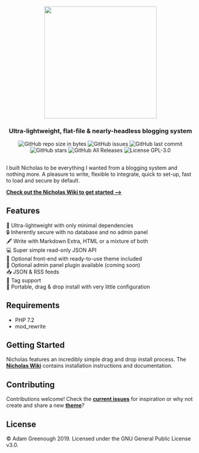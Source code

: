 <h1 align="center"><img src="https://uploads.adgr.dev/nicholas/nicholas.svg?" width="300"></h1>
<h3 align="center">Ultra-lightweight, flat-file & nearly-headless blogging system</h3>

<p align="center">
<img src="https://img.shields.io/github/repo-size/adamgreenough/nicholas.svg?style=popout" alt="GitHub repo size in bytes">
<img alt="GitHub issues" src="https://img.shields.io/github/issues/adamgreenough/nicholas.svg?style=popout"> <img alt="GitHub last commit" src="https://img.shields.io/github/last-commit/adamgreenough/nicholas.svg?style=popout"> <img alt="GitHub stars" src="https://img.shields.io/github/stars/adamgreenough/nicholas.svg?style=popout"> <img alt="GitHub All Releases" src="https://img.shields.io/github/downloads/adamgreenough/nicholas/total.svg?style=popout"> <img alt="License GPL-3.0" src=https://img.shields.io/badge/License-MIT-brightgreen">
</p>

<h2></h2>

I built Nicholas to be everything I wanted from a blogging system and nothing more. A pleasure to write, flexible to integrate, quick to set-up, fast to load and secure by default.

**[Check out the Nicholas Wiki to get started ⟶](https://github.com/adamgreenough/nicholas/wiki/1.-Install)**

## Features
💨 Ultra-lightweight with only minimal dependencies  
🔒 Inherently secure with no database and no admin panel  
🖋 Write with Markdown Extra, HTML or a mixture of both  
💻 Super simple read-only JSON API  
📖 Optional front-end with ready-to-use theme included  
🔏 Optional admin panel plugin available (coming soon)   
📥 JSON & RSS feeds  
🔖 Tag support  
👋 Portable, drag & drop install with very little configuration  

## Requirements
- PHP 7.2
- mod_rewrite

## Getting Started
Nicholas features an incredibly simple drag and drop install process. The **[Nicholas Wiki](https://github.com/adamgreenough/nicholas/wiki/1.-Install)** contains installation instructions and documentation. 

## Contributing
Contributions welcome! Check the **[current issues](https://github.com/adamgreenough/nicholas/issues)** for inspiration or why not create and share a new **[theme](https://github.com/adamgreenough/nicholas/wiki/4.-Themes)**?

## License
&copy; Adam Greenough 2019. Licensed under the GNU General Public License v3.0.
